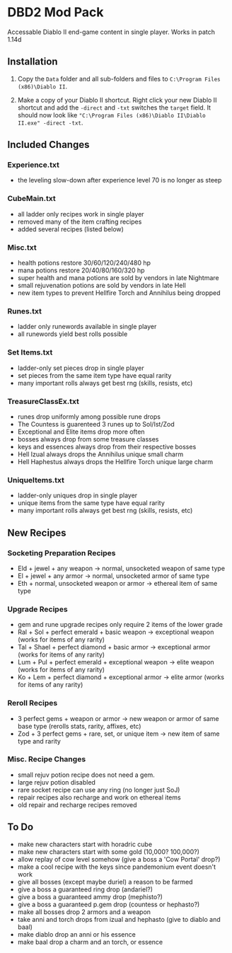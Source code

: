 
# DBD2 Mod Pack

Accessable Diablo II end-game content in single player. Works in patch 1.14d

## Installation

1) Copy the `Data` folder and all sub-folders and files to `C:\Program Files (x86)\Diablo II`.

2) Make a copy of your Diablo II shortcut. Right click your new Diablo II shortcut and add the `-direct` and `-txt` switches the `target` field. It should now look like `"C:\Program Files (x86)\Diablo II\Diablo II.exe" -direct -txt`.

## Included Changes

### Experience.txt

* the leveling slow-down after experience level 70 is no longer as steep

### CubeMain.txt

* all ladder only recipes work in single player
* removed many of the item crafting recipes
* added several recipes (listed below)


### Misc.txt

* health potions restore 30/60/120/240/480 hp
* mana potions restore 20/40/80/160/320 hp
* super health and mana potions are sold by vendors in late Nightmare
* small rejuvenation potions are sold by vendors in late Hell
* new item types to prevent Hellfire Torch and Annihilus being dropped

### Runes.txt

* ladder only runewords available in single player
* all runewords yield best rolls possible

### Set Items.txt

* ladder-only set pieces drop in single player
* set pieces from the same item type have equal rarity
* many important rolls always get best rng (skills, resists, etc)

### TreasureClassEx.txt

* runes drop uniformly among possible rune drops
* The Countess is guarenteed 3 runes up to Sol/Ist/Zod
* Exceptional and Elite items drop more often
* bosses always drop from some treasure classes
* keys and essences always drop from their respective bosses
* Hell Izual always drops the Annihilus unique small charm
* Hell Haphestus always drops the Hellfire Torch unique large charm

### UniqueItems.txt

* ladder-only uniques drop in single player
* unique items from the same type have equal rarity
* many important rolls always get best rng (skills, resists, etc)

## New Recipes

### Socketing Preparation Recipes

* Eld + jewel + any weapon -> normal, unsocketed weapon of same type
* El + jewel + any armor -> normal, unsocketed armor of same type
* Eth + normal, unsocketed weapon or armor -> ethereal item of same type

### Upgrade Recipes

* gem and rune upgrade recipes only require 2 items of the lower grade
* Ral + Sol + perfect emerald + basic weapon -> exceptional weapon (works for
  items of any rarity)
* Tal + Shael + perfect diamond + basic armor -> exceptional armor (works for
  items of any rarity)
* Lum + Pul + perfect emerald + exceptional weapon -> elite weapon (works for
  items of any rarity)
* Ko + Lem + perfect diamond + exceptional armor -> elite armor (works for
  items of any rarity)

### Reroll Recipes

* 3 perfect gems + weapon or armor -> new weapon or armor of same base type
  (rerolls stats, rarity, affixes, etc)
* Zod + 3 perfect gems + rare, set, or unique item -> new item of same type and
  rarity

### Misc. Recipe Changes
* small rejuv potion recipe does not need a gem.
* large rejuv potion disabled
* rare socket recipe can use any ring (no longer just SoJ)
* repair recipes also recharge and work on ethereal items
* old repair and recharge recipes removed

## To Do

* make new characters start with horadric cube
* make new characters start with some gold (10,000? 100,000?)
* allow replay of cow level somehow (give a boss a 'Cow Portal' drop?)
* make a cool recipe with the keys since pandemonium event doesn't work
* give all bosses (except maybe duriel) a reason to be farmed
* give a boss a guaranteed ring drop (andariel?)
* give a boss a guaranteed ammy drop (mephisto?)
* give a boss a guaranteed p.gem drop (countess or hephasto?)
* make all bosses drop 2 armors and a weapon
* take anni and torch drops from izual and hephasto (give to diablo and baal)
* make diablo drop an anni or his essence
* make baal drop a charm and an torch, or essence

